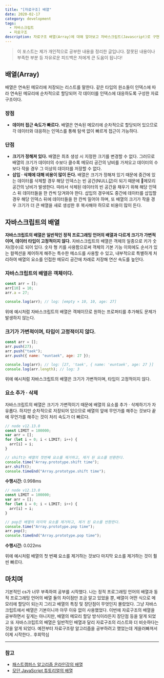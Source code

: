 ```yaml
---
title: "[자료구조] 배열"
date: 2020-02-17
category: development
tags:
  - 자바스크립트
  - 자료구조
description: 자료구조 배열(Array)에 대해 알아보고 자바스크립트(Javascript)로 구현해보자.
---
```


> 이 포스트는 제가 개인적으로 공부한 내용을 정리한 글입니다. 잘못된 내용이나 부족한 부분 등 자유로운 피드백은 저에게 큰 도움이 됩니다!

## 배열(Array)

배열은 연속된 메모리에 저장되는 리스트를 말한다. 같은 타입의 원소들이 인덱스에 따라 연속된 메모리에 순차적으로 할당되어 각 데이터를 인덱스에 대응하도록 구성한 자료구조이다.

### 장점

- **데이터 접근 속도가 빠르다.** 배열은 연속된 메모리에 순차적으로 할당되어 있으므로 각 데이터와 대응하는 인덱스를 통해 탐색 없이 빠르게 접근이 가능하다.

### 단점

- **크기가 정해져 있다.** 배열은 최초 생성 시 지정한 크기를 변경할 수 없다. 그러므로 배열의 크기가 데이터의 수보다 클수록 메모리 공간의 낭비를 가져오고 데이터의 수보다 작을 경우 그 이상의 데이터를 저장할 수 없다.
- **삽입 &#183; 삭제에 대해 비용이 많이 든다.** 배열은 크기가 정해져 있기 때문에 중간에 있는 데이터를 삭제할 경우 해당 인덱스는 빈 공간(NULL값)이 되기 때문에 메모리 공간의 낭비가 발생한다. 따라서 삭제된 데이터의 빈 공간을 채우기 위해 해당 인덱스 뒤 데이터들을 한 칸씩 당겨와야 한다. 삽입의 경우에도 중간에 데이터를 삽입할 경우 해당 인덱스 뒤에 데이터들을 한 칸씩 밀어야 하며, 또 배열의 크기가 작을 경우 크기가 더 큰 배열을 새로 생성한 후 복사해야 하므로 비용이 많이 든다.

## 자바스크립트의 배열

**자바스크립트의 배열은 일반적인 정적 프로그래밍 언어의 배열과 다르게 크기가 가변적이며, 데이터 타입이 고정적이지 않다.** 자바스크립트의 배열은 객체의 일종으로 키가 숫자(정수)로 되어 있다. 숫자 형 키를 사용함으로써 객체의 기본 기능 이외에도 순서가 있는 컬렉션을 제어하게 해주는 특수한 메소드를 사용할 수 있고, 내부적으로 특별하게 처리하여 배열의 요소를 인접한 메모리 공간에 차례로 저장해 연산 속도를 높인다.

### 자바스크립트의 배열은 객체이다.

```js
const arr = [];
arr[10] = 10;
arr.a = 27;

console.log(arr); // log: [empty × 10, 10, age: 27]
```

위에 예시처럼 자바스크립트의 배열은 객체이므로 원하는 프로퍼티를 추가해도 문제가 발생하지 않는다.

### 크기가 가변적이며, 타입이 고정적이지 않다.

```js
const arr = [];
arr.push(27);
arr.push("taek");
arr.push({ name: "euntaek", age: 27 });

console.log(arr); // log: [27, 'taek', { name: 'euntaek', age: 27 }]
console.log(arr.length); // log: 3
```

위에 예시처럼 자바스크립트의 배열은 크기가 가변적이며, 타입이 고정적이지 않다.

### 요소 추가 &#183; 삭제

자바스크립트의 배열은 크기가 가변적이기 때문에 배열의 요소를 추가 &#183; 삭제하기가 자유롭다. 하지만 순차적으로 저장되어 있으므로 배열의 앞에 무언가를 해주는 것보다 끝에 무언가를 해주는 것이 처리 속도가 더 빠르다.

```js
// node v12.13.0
const LIMIT = 100000;
var arr = [];
for (let i = 0; i < LIMIT; i++) {
  arr[i] = i;
}

// shift는 배열의 첫번째 요소를 제거하고, 제거 된 요소를 반환한다.
console.time("Array.prototype.shift time");
arr.shift();
console.timeEnd("Array.prototype.shift time");
```

**수행시간:** 0.998ms

```js
// node v12.13.0
const LIMIT = 100000;
var arr = [];
for (let i = 0; i < LIMIT; i++) {
  arr[i] = i;
}

// pop은 배열의 마지막 요소를 제거하고, 제거 된 요소를 반환한다.
console.time("Array.prototype.pop time");
arr.pop();
console.timeEnd("Array.prototype.pop time");
```

**수행시간:** 0.022ms

위에 예시처럼 배열의 첫 번째 요소를 제거하는 것보다 마지막 요소를 제거하는 것이 훨씬 빠르다.

## 마치며

기본적인 cs가 너무 부족하여 공부를 시작했다. 나는 정적 프로그래밍 언어의 배열과 동적 프로그래밍 언어의 배열 둘의 차이점만 조금 알고 있었을 뿐, 배열이 어떤 식으로 메모리에 할당이 되는지 그리고 배열의 특징 및 장단점이 무엇인지 몰랐었다. 그냥 자바스크립트에서 배열은 기본이니까 아무 이유 없이 사용했었다. 이번에 자료구조의 배열을 공부하면서 깊게는 아니지만, 배열의 메모리 할당 방식이라든지 장단점 등을 알게 되었고 또 자바스크립트의 배열은 일반적인 배열과 달리 자료구조의 리스트와 더 비슷하다는 것을 알게 되었다. 예전부터 자료구조랑 알고리즘을 공부하려고 했었는데 게을러빠져서 이제 시작한다.. 후회막심

---

### 참고

- [패스트캠퍼스 알고리즘 온라인강의 배열](https://www.fastcampus.co.kr/dev_online_algo/)
- [모던 JavaScript 튜토리얼의 배열](https://ko.javascript.info/array)
